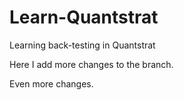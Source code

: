 # Learn-Quantstrat
Learning back-testing in Quantstrat 


Here I add more changes to the branch.

Even more changes.
